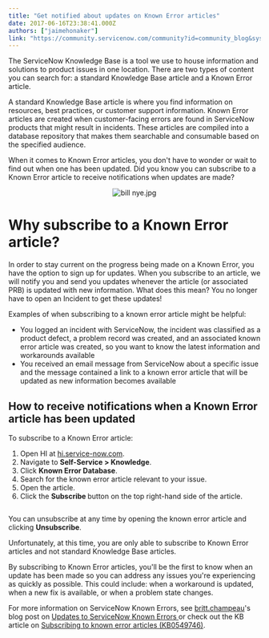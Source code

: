 ```yaml
---
title: "Get notified about updates on Known Error articles"
date: 2017-06-16T23:38:41.000Z
authors: ["jaimehonaker"]
link: "https://community.servicenow.com/community?id=community_blog&sys_id=8f1e626ddbd0dbc01dcaf3231f96199b"
---
```

<p>The ServiceNow Knowledge Base is a tool we use to house information and solutions to product issues in one location. There are two types of content you can search for: a standard Knowledge Base article and a Known Error article.</p><p></p><p>A standard Knowledge Base article is where you find information on resources, best practices, or customer support information. Known Error articles are created when customer-facing errors are found in ServiceNow products that might result in incidents. These articles are compiled into a database repository that makes them searchable and consumable based on the specified audience.</p><p></p><p>When it comes to Known Error articles, you don't have to wonder or wait to find out when one has been updated. Did you know you can subscribe to a Known Error article to receive notifications when updates are made?</p><p style="text-align: center;"><img   alt="bill nye.jpg" class="image-1 jive-image" src="17c92335db1893049c9ffb651f961930.iix" style="height: auto;"/></p><h1 style="text-align: left;">Why subscribe to a Known Error article?</h1><p>In order to stay current on the progress being made on a Known Error, you have the option to sign up for updates. When you subscribe to an article, we will notify you and send you updates whenever the article (or associated PRB) is updated with new information. What does this mean? You no longer have to open an Incident to get these updates!</p><p></p><p>Examples of when subscribing to a known error article might be helpful:</p><ul><li>You logged an incident with ServiceNow, the incident was classified as a product defect, a problem record was created, and an associated known error article was created, so you want to know the latest information and workarounds available</li><li>You received an email message from ServiceNow about a specific issue and the message contained a link to a known error article that will be updated as new information becomes available</li></ul><p></p><h2>How to receive notifications when a Known Error article has been updated</h2><p>To subscribe to a Known Error article:</p><ol start="1" style="list-style-type: decimal;"><li>Open HI at <span style="color: windowtext;"><a title=".service-now.com/" href="http://hi.service-now.com/" target="_blank">hi.service-now.com</a></span>.</li><li>Navigate to <strong>Self-Service &gt; Knowledge</strong>.</li><li>Click <strong>Known Error Database</strong>.</li><li>Search for the known error article relevant to your issue.</li><li>Open the article.</li><li>Click the <strong>Subscribe </strong>button on the top right-hand side of the article.</li></ol><p style="text-align: center;"><img alt="" border="" class="jive-image" data-original-title="" hspace="" src="https://hi.service-now.com/sys_attachment.do?sys_id=0fec156f6f80c64056fb8e4c2c3ee467" style="color: #485563; font-family: SourceSansPro, 'Helvetica Neue', Arial; font-size: 13.3333px;" title="" vspace=""/></p><p>You can unsubscribe at any time by opening the known error article and clicking <strong>Unsubscribe</strong>.</p><p></p><p>Unfortunately, at this time, you are only able to subscribe to Known Error articles and not standard Knowledge Base articles.</p><p></p><p>By subscribing to Known Error articles, you'll be the first to know when an update has been made so you can address any issues you're experiencing as quickly as possible. This could include: when a workaround is updated, when a new fix is available, or when a problem state changes.</p><p></p><p>For more information on ServiceNow Known Errors, see <a title="britt.champeau" __default_attr="23178" __jive_macro_name="user" class="jive_macro jive_macro_user" data-orig-content="britt.champeau" data-renderedposition="1429.96875_360.078125_114_16" href="/community?id=community_user_profile&user=c060d269db581fc09c9ffb651f961941">britt.champeau</a>'s blog post on <a title="" _jive_internal="true" href="/community?id=community_blog&sys_id=5ffca6a5dbd0dbc01dcaf3231f961983">Updates to ServiceNow Known Errors </a>or check out the KB article on <a title="i.service-now.com/kb_view.do?sysparm_article=KB0549746" href="https://hi.service-now.com/kb_view.do?sysparm_article=KB0549746">Subscribing to known error articles (KB0549746)</a>.</p>